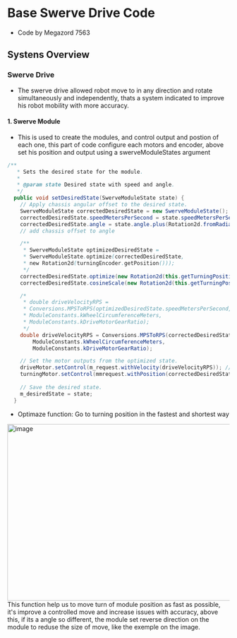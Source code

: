 # Base Swerve Drive Code
* Code by Megazord 7563

## Systens Overview
### Swerve Drive
* The swerve drive allowed robot move to in any direction and rotate simultaneously and independently, thats a system indicated to improve his robot mobility with more accuracy.

#### 1. Swerve Module
* This is used to create the modules, and control output and postion of each one, this part of code configure each motors and encoder, above set his position and output using a swerveModuleStates argument

```java
/**
   * Sets the desired state for the module.
   * 
   * @param state Desired state with speed and angle.
   */
  public void setDesiredState(SwerveModuleState state) {
    // Apply chassis angular offset to the desired state.
    SwerveModuleState correctedDesiredState = new SwerveModuleState(); // instantiate new state
    correctedDesiredState.speedMetersPerSecond = state.speedMetersPerSecond; // copy speed
    correctedDesiredState.angle = state.angle.plus(Rotation2d.fromRadians(m_chassisAngularOffset));
    // add chassis offset to angle

    /**
     * SwerveModuleState optimizedDesiredState =
     * SwerveModuleState.optimize(correctedDesiredState,
     * new Rotation2d(turningEncoder.getPosition()));
     */
    correctedDesiredState.optimize(new Rotation2d(this.getTurningPositionRad())); // optimize the state
    correctedDesiredState.cosineScale(new Rotation2d(this.getTurningPositionRad())); // cosine scale the state

    /*
     * double driveVelocityRPS =
     * Conversions.MPSToRPS(optimizedDesiredState.speedMetersPerSecond,
     * ModuleConstants.kWheelCircumferenceMeters,
     * ModuleConstants.kDriveMotorGearRatio);
     */
    double driveVelocityRPS = Conversions.MPSToRPS(correctedDesiredState.speedMetersPerSecond,
        ModuleConstants.kWheelCircumferenceMeters,
        ModuleConstants.kDriveMotorGearRatio);

    // Set the motor outputs from the optimized state.
    driveMotor.setControl(m_request.withVelocity(driveVelocityRPS)); // set drive velocity
    turningMotor.setControl(mmrequest.withPosition(correctedDesiredState.angle.getRotations())); // set turnig pid angle
                                                                                                 // reference
    // Save the desired state.
    m_desiredState = state;
  }
```

* Optimaze function: Go to turning position in the fastest and shortest way
<img width="1000" height="400" alt="image" src="https://github.com/user-attachments/assets/d7deda26-1478-42ce-9f6e-743c4e1707be" />
This function help us to move turn of module position as fast as possible, it's improve a controlled move and increase issues with accuracy, above this, if its a angle so different, the module set reverse direction on the module to reduse the size of move, like the exemple on the image.
